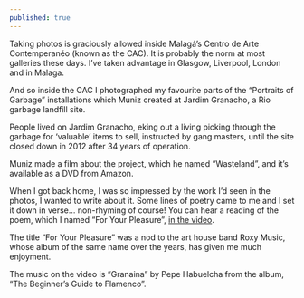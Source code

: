 ```yaml
---
published: true
---
```

 
Taking photos is graciously allowed inside Malagá’s Centro de Arte Contemperanéo (known as the CAC). It is probably the norm at most galleries these days. I’ve taken advantage in Glasgow, Liverpool, London and in Malaga.  
  
And so inside the CAC I photographed my favourite parts of the “Portraits of Garbage” installations which Muniz created at Jardim Granacho, a Rio garbage landfill site.  

People lived on Jardim Granacho, eking out a living picking through the garbage for ‘valuable’ items to sell, instructed by gang masters, until the site closed down in 2012 after 34 years of operation.  

Muniz made a film about the project, which he named “Wasteland”, and it’s available as a DVD from Amazon.  

When I got back home, I was so impressed by the work I’d seen in the photos, I wanted to write about it. Some lines of poetry came to me and I set it down in verse… non-rhyming of course! You can hear a reading of the poem, which I named “For Your Pleasure”, [in the video](https://youtu.be/zQ-iIJL5_eI).  

The title “For Your Pleasure” was a nod to the art house band Roxy Music, whose album of the same name over the years, has given me much enjoyment.  

The music on the video is “Granaina” by Pepe Habuelcha from the album, “The Beginner’s Guide to Flamenco”.

